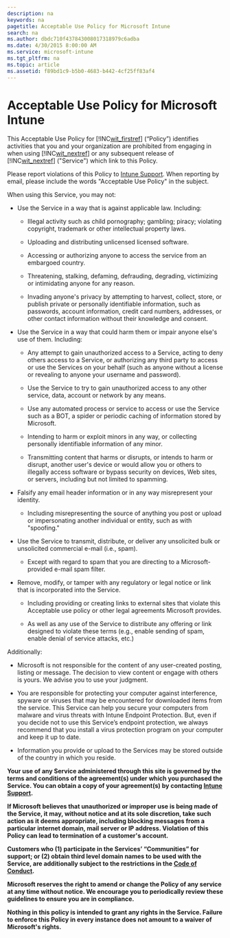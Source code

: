 ```yaml
---
description: na
keywords: na
pagetitle: Acceptable Use Policy for Microsoft Intune
search: na
ms.author: dbdc710f437843008017318979c6adba
ms.date: 4/30/2015 8:00:00 AM
ms.service: microsoft-intune
ms.tgt_pltfrm: na
ms.topic: article
ms.assetid: f89bd1c9-b5b0-4683-b442-4cf25ff83af4
---
```

# Acceptable Use Policy for Microsoft Intune
This Acceptable Use Policy for [!INC[wit_firstref](../Token/wit_firstref_md.md)] (“Policy”) identifies activities that you and your organization are prohibited from engaging in when using [!INC[wit_nextref](../Token/wit_nextref_md.md)] or any subsequent release of [!INC[wit_nextref](../Token/wit_nextref_md.md)] ("Service") which link to this Policy.

Please report violations of this Policy to [Intune Support](http://go.microsoft.com/fwlink/?LinkID=242283). When reporting by email, please include the words "Acceptable Use Policy" in the subject.

When using this Service, you may not:

- Use the Service in a way that is against applicable law. Including:

   - Illegal activity such as child pornography; gambling; piracy; violating copyright, trademark or other intellectual property laws.

   - Uploading and distributing unlicensed licensed software.

   - Accessing or authorizing anyone to access the service from an embargoed country.

   - Threatening, stalking, defaming, defrauding, degrading, victimizing or intimidating anyone for any reason.

   - Invading anyone's privacy by attempting to harvest, collect, store, or publish private or personally identifiable information, such as passwords, account information, credit card numbers, addresses, or other contact information without their knowledge and consent.

- Use the Service in a way that could harm them or impair anyone else's use of them. Including:

   - Any attempt to gain unauthorized access to a Service, acting to deny others access to a Service, or authorizing any third party to access or use the Services on your behalf (such as anyone without a license or revealing to anyone your username and password).

   - Use the Service to try to gain unauthorized access to any other service, data, account or network by any means.

   - Use any automated process or service to access or use the Service such as a BOT, a spider or periodic caching of information stored by Microsoft.

   - Intending to harm or exploit minors in any way, or collecting personally identifiable information of any minor.

   - Transmitting content that harms or disrupts, or intends to harm or disrupt, another user's device or would allow you or others to illegally access software or bypass security on devices, Web sites, or servers, including but not limited to spamming.

- Falsify any email header information or in any way misrepresent your identity.

   - Including misrepresenting the source of anything you post or upload or impersonating another individual or entity, such as with "spoofing."

- Use the Service to transmit, distribute, or deliver any unsolicited bulk or unsolicited commercial e-mail (i.e., spam).

   - Except with regard to spam that you are directing to a Microsoft-provided e-mail spam filter.

- Remove, modify, or tamper with any regulatory or legal notice or link that is incorporated into the Service.

   - Including providing or creating links to external sites that violate this Acceptable use policy or other legal agreements Microsoft provides.

   - As well as any use of the Service to distribute any offering or link designed to violate these terms (e.g., enable sending of spam, enable denial of service attacks, etc.)

Additionally:

- Microsoft is not responsible for the content of any user-created posting, listing or message. The decision to view content or engage with others is yours. We advise you to use your judgment.

- You are responsible for protecting your computer against interference, spyware or viruses that may be encountered for downloaded items from the service. This Service can help you secure your computers from malware and virus threats with Intune Endpoint Protection. But, even if you decide not to use this Service’s endpoint protection, we always recommend that you install a virus protection program on your computer and keep it up to date.

- Information you provide or upload to the Services may be stored outside of the country in which you reside.

**Your use of any Service administered through this site is governed by the terms and conditions of the agreement(s) under which you purchased the Service. You can obtain a copy of your agreement(s) by contacting [Intune Support](http://go.microsoft.com/fwlink/?LinkID=242283).**

**If Microsoft believes that unauthorized or improper use is being made of the Service, it may, without notice and at its sole discretion, take such action as it deems appropriate, including blocking messages from a particular internet domain, mail server or IP address. Violation of this Policy can lead to termination of a customer's account.**

**Customers who (1) participate in the Services’ “Communities” for support; or (2) obtain third level domain names to be used with the Service, are additionally subject to the restrictions in the [Code of Conduct](http://go.microsoft.com/fwlink/?LinkId=203310).**

**Microsoft reserves the right to amend or change the Policy of any service at any time without notice. We encourage you to periodically review these guidelines to ensure you are in compliance.**

**Nothing in this policy is intended to grant any rights in the Service. Failure to enforce this Policy in every instance does not amount to a waiver of Microsoft's rights.**

